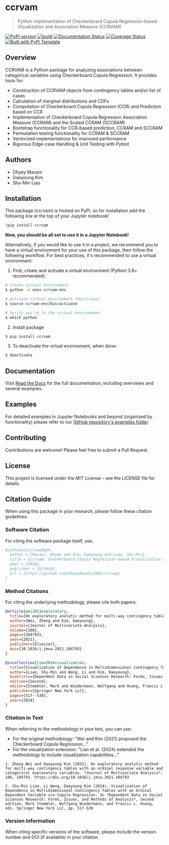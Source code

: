 # ccrvam

> Python implementation of Checkerboard Copula Regression-based Visualization and Association Measure (CCRVAM)

[![PyPI version](https://badge.fury.io/py/ccrvam.svg)](https://badge.fury.io/py/ccrvam)
[![build](https://github.com/DhyeyMavani2003/ccrvam/actions/workflows/test.yaml/badge.svg)](https://github.com/DhyeyMavani2003/ccrvam/actions/workflows/test.yaml)
[![Documentation Status](https://readthedocs.org/projects/ccrvam/badge/?version=latest)](https://ccrvam.readthedocs.io/en/latest/?badge=latest)
[![Coverage Status](https://coveralls.io/repos/github/DhyeyMavani2003/ccrvam/badge.svg?branch=main)](https://coveralls.io/github/DhyeyMavani2003/ccrvam?branch=main)
[![Built with PyPi Template](https://img.shields.io/badge/PyPi_Template-v0.7.0-blue.svg)](https://github.com/christophevg/pypi-template)

## Overview

CCRVAM is a Python package for analyzing associations between categorical variables using Checkerboard Copula Regression. It provides tools for:

- Construction of CCRVAM objects from contingency tables and/or list of cases
- Calculation of marginal distributions and CDFs
- Computation of Checkerboard Copula Regression (CCR) and Prediction based on CCR
- Implementation of Checkerboard Copula Regression Association Measure (CCRAM) and the Scaled CCRAM (SCCRAM)
- Bootstrap functionality for CCR-based prediction, CCRAM and SCCRAM
- Permutation testing functionality for CCRAM & SCCRAM
- Vectorized implementations for improved performance
- Rigorous Edge-case Handling & Unit Testing with Pytest 

## Authors

- Dhyey Mavani
- Daeyoung Kim 
- Shu-Min Liao

## Installation

This package (ccrvam) is hosted on PyPi, so for installation add the following line at the top of your Jupyter notebook!

```python
%pip install ccrvam
```

**Now, you should be all set to use it in a Jupyter Notebook!**

Alternatively, if you would like to use it in a project, we recommend you to have a virtual environment for your use of this package, then follow the following workflow. For best practices, it's recommended to use a virtual environment:

1. First, create and activate a virtual environment (Python 3.8+ recommended):

```bash
# Create virtual environment
$ python -m venv ccrvam-env

# Activate virtual environment (Mac/Linux)
$ source ccrvam-env/bin/activate

# Verify you're in the virtual environment
$ which python
```

2. Install package

```bash
$ pip install ccrvam
```

3. To deactivate the virtual environment, when done:

```bash
$ deactivate
```

## Documentation

Visit [Read the Docs](https://ccrvam.readthedocs.org) for the full documentation, including overviews and several examples.

## Examples

For detailed examples in Jupyter Notebooks and beyond (organized by functionality) please refer to our [GitHub repository's examples folder](https://github.com/DhyeyMavani2003/ccrvam/tree/master/examples).

## Contributing

Contributions are welcome! Please feel free to submit a Pull Request.

## License

This project is licensed under the MIT License - see the LICENSE file for details.

## Citation Guide

When using this package in your research, please follow these citation guidelines:

### Software Citation
For citing the software package itself, use:

```bibtex
@software{ccrvam2024,
  author = {Mavani, Dhyey and Kim, Daeyoung and Liao, Shu-Min},
  title = {ccrvam: Checkerboard Copula Regression-based Visualization and Association Measure},
  year = {2024},
  publisher = {GitHub},
  url = {https://github.com/DhyeyMavani2003/ccrvam}
}
```

### Method Citations
For citing the underlying methodology, please cite both papers:

```bibtex
@article{wei2021exploratory,
  title={On exploratory analytic method for multi-way contingency tables with an ordinal response variable and categorical explanatory variables},
  author={Wei, Zheng and Kim, Daeyoung},
  journal={Journal of Multivariate Analysis},
  volume={186},
  pages={104793},
  year={2021},
  publisher={Elsevier},
  doi={10.1016/j.jmva.2021.104793}
}

@incollection{liao2024visualization,
  title={Visualization of Dependence in Multidimensional Contingency Tables with an Ordinal Dependent Variable via Copula Regression},
  author={Liao, Shu-Min and Wang, Li and Kim, Daeyoung},
  booktitle={Dependent Data in Social Sciences Research: Forms, Issues, and Methods of Analysis},
  edition={Second},
  editor={Stemmler, Mark and Wiedermann, Wolfgang and Huang, Francis L.},
  publisher={Springer New York LLC},
  pages={517--538},
  year={2024}
}
```

### Citation in Text
When referring to the methodology in your text, you can use:

- For the original methodology: "Wei and Kim (2021) proposed the Checkerboard Copula Regression..."
- For the visualization extension: "Liao et al. (2024) extended the methodology to include visualization capabilities..."

```text
1. Zheng Wei and Daeyoung Kim (2021). On exploratory analytic method for multi-way contingency tables with an ordinal response variable and categorical explanatory variables. *Journal of Multivariate Analysis*, 186, 104793. https://doi.org/10.1016/j.jmva.2021.104793

2. Shu-Min Liao, Li Wang, Daeyoung Kim (2024). Visualization of Dependence in Multidimensional Contingency Tables with an Ordinal Dependent Variable via Copula Regression. In *Dependent Data in Social Sciences Research: Forms, Issues, and Methods of Analysis*, Second edition, Mark Stemmler, Wolfgang Wiedermann, and Francis L. Huang, eds. Springer New York LLC, pp. 517-538
```

### Version Information
When citing specific versions of the software, please include the version number and DOI (if available) in your citation.

